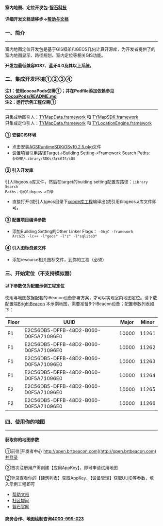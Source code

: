 #### 室内地图、定位开发包-[智石科技](http://www.brtbeacon.com)

**详细开发文档请移步->[帮助与文档](http://help.brtbeacon.com)**

### 一、简介
***
室内地图定位开发包是基于GIS框架和GEOS几何计算开源库，为开发者提供了的室内地图显示、路径规划、室内定位等相关GIS功能。

**开发包最低兼容IOS7、蓝牙4.0及其以上系统。**
### 二、集成开发环境①②③④
**注1：使用cocoaPods仅需①；并在Podfile添加依赖参见[CocoaPods/README.md](CocoaPods/README.md)**<br/>
**注2：运行示例工程仅需①**
***
只集成地图引人：[TYMapData.framework](libs/lib/TYMapData.framework) 和 [TYMapSDK.framework](libs/lib/TYMapSDK.framework)
<br/>只集成定位引人：[TYMapData.framework](libs/lib/TYMapData.framework) 和 [TYLocationEngine.framework](libs/lib/TYLocationEngine.framework)

#### ① 安装GIS环境

* 点击安装[AGSRuntimeSDKiOSv10.2.5.pkg](./AGSRuntimeSDKiOSv10.2.5.pkg)文件
* 设置项目引用路径Target->Building Setting->Framework Search Paths: 
<code>$HOME/Library/SDKs/ArcGIS/iOS</code>

#### ② 引入开发库
引人libgeos.a库文件，然后在target的buiding setting配置库路径：<code>Library Search Paths：你的libgeos.a目录</code>

* 直接打开(或引人)geos目录下[xcode库工程](geos/geos.xcodeproj)编译出(或引用)libgeos.a库文件即可。


#### ③ 配置项目编译参数

* 添加Building Setting的Other Linker Flags：
  <code>-ObjC -framework ArcGIS -lc++ -l"geos" -l"z" -l"sqlite3"</code>

#### ④ 引入图标资源文件

* 添加resource相关图标文件，到你的工程（必须）


### 三、开始定位（不支持模拟器）

#### 以下参数仅为配置示例工程定位
使用与地图数据配套的iBeacon设备部署方案，才可以实现室内地图定位。请下载配置端[BrightBeacon](http://app.brtbeacon.com) 本示例地图，需要准备6个iBeacon设备；配置参数列表如下：

<table>
<thead>
<tr>
<th>Floor</th>
<th>UUID </th>
<th> Major </th>
<th> Minor</th>
</tr>
</thead>
<tbody>
<tr>
<td>F1</td>
<td rowspan＝'2'> E2C56DB5-DFFB-48D2-B060-D0F5A71096E0 </td>
<td> 10000  </td>
<td> 11261 </td>
</tr>
<tr>
<td>F1</td>
<td> E2C56DB5-DFFB-48D2-B060-D0F5A71096E0 </td>
<td> 10000  </td>
<td> 11262 </td>
</tr>
<tr>
<td>F1</td>
<td> E2C56DB5-DFFB-48D2-B060-D0F5A71096E0 </td>
<td> 10000  </td>
<td> 11263 </td>
</tr>
<tr>
<td>F1</td>
<td> E2C56DB5-DFFB-48D2-B060-D0F5A71096E0 </td>
<td> 10000  </td>
<td> 11264 </td>
</tr>
<tr>
<td>F2</td>
<td> E2C56DB5-DFFB-48D2-B060-D0F5A71096E0 </td>
<td> 10000  </td>
<td> 11265 </td>
</tr>
<tr>
<td>F2</td>
<td> E2C56DB5-DFFB-48D2-B060-D0F5A71096E0 </td>
<td> 10000  </td>
<td> 11266 </td>
</tr>
</tbody>
</table>

### 四、使用你的地图
***
#### 获取你的地图参数
①前往[开发者中心 http://open.brtbeacon.com](http://open.brtbeacon.com)并登录

②首次注册用户需创建【应用AppKey】，即可申请试用地图

②登录查看你的【建筑列表】获取AppKey、【设备管理】获取UUID等参数，填入示例工程即可


* [帮助文档](http://help.brtbeacon.com)
* [社区提问](http://bbs.brtbeacon.com)
* [智石官网](http://www.brtbeacon.com)

#### 商务合作、地图绘制咨询[4000-999-023](tel:4000999023)